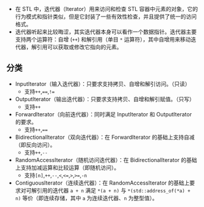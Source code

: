 - 在 STL 中，迭代器（Iterator）用来访问和检查 STL 容器中元素的对象，它的行为模式和指针类似，但是它封装了一些有效性检查，并且提供了统一的访问格式。
- 迭代器听起来比较晦涩，其实迭代器本身可以看作一个数据指针。迭代器主要支持两个运算符：自增 (`++`) 和解引用（单目 `*` 运算符），其中自增用来移动迭代器，解引用可以获取或修改它指向的元素。

## 分类

- InputIterator（输入迭代器）：只要求支持拷贝、自增和解引访问。（只读）
	- 支持`++`,`==`,`!=`
- OutputIterator（输出迭代器）：只要求支持拷贝、自增和解引赋值。（只写）
	- 支持`++`
- ForwardIterator（向前迭代器）：同时满足 InputIterator 和 OutputIterator 的要求。
	- 支持`++`,`==`
- BidirectionalIterator（双向迭代器）：在 ForwardIterator 的基础上支持自减（即反向访问）。
	- 支持`++`,`--`
- RandomAccessIterator（随机访问迭代器）：在 BidirectionalIterator 的基础上支持加减运算和比较运算（即随机访问）。
	- 支持`[n]`,`++`,`--`,`<`,`<=`,`>`,`>=`,`-n`
- ContiguousIterator（连续迭代器）：在 RandomAccessIterator 的基础上要求对可解引用的迭代器 `a + n` 满足 `*(a + n)` 与 `*(std::address_of(*a) + n)` 等价（即连续存储，其中 `a` 为连续迭代器、`n` 为整型值）。






